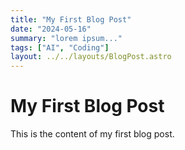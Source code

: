 ```yaml
---
title: "My First Blog Post"
date: "2024-05-16"
summary: "lorem ipsum..."
tags: ["AI", "Coding"]
layout: ../../layouts/BlogPost.astro
---
```


# My First Blog Post

This is the content of my first blog post.
